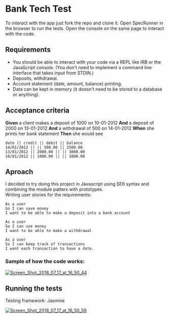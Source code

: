 # Bank Tech Test

To interact with the app just fork the repo and clone it.
Open SpecRunner in the browser to run the tests.
Open the console on the same page to interact with the code.

## Requirements
<ul>
  <li>You should be able to interact with your code via a REPL like IRB or the JavaScript console. (You don't need to implement a command line interface that takes input from STDIN.)</li>
  <li>Deposits, withdrawal.</li>
  <li>Account statement (date, amount, balance) printing.</li>
  <li>Data can be kept in memory (it doesn't need to be stored to a database or anything).</li>
</ul>

## Acceptance criteria
**Given** a client makes a deposit of 1000 on 10-01-2012
**And** a deposit of 2000 on 13-01-2012
**And** a withdrawal of 500 on 14-01-2012
**When** she prints her bank statement
**Then** she would see


```
date || credit || debit || balance
14/01/2012 || || 500.00 || 2500.00
13/01/2012 || 2000.00 || || 3000.00
10/01/2012 || 1000.00 || || 1000.00
```

## Aproach
I decided  to try doing this project in Javascript using SE6 syntax and combining the module patters with prototypes. <br>
Writing user stories for the requirements: <br>

```
As a user
So I can save money
I want to be able to make a deposit into a bank account

As a user
So I can use money
I want to be able to make a withdrawal

As a user
So I can keep track of transactions
I want each transaction to have a date.
```

### Sample of how the code works:
<a href="https://ibb.co/mb1Vwy"><img src="https://thumb.ibb.co/mb1Vwy/Screen_Shot_2018_07_17_at_16_50_44.png" alt="Screen_Shot_2018_07_17_at_16_50_44" border="0"></a>

## Running the tests

Testing framework: Jasmine

<a href="https://ibb.co/kdfepJ"><img src="https://thumb.ibb.co/kdfepJ/Screen_Shot_2018_07_17_at_16_50_59.png" alt="Screen_Shot_2018_07_17_at_16_50_59" border="0"></a>
